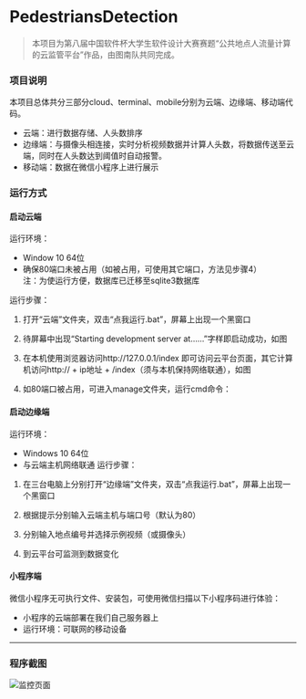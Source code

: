 # PedestriansDetection
> 本项目为第八届中国软件杯大学生软件设计大赛赛题“公共地点人流量计算的云监管平台”作品，由图南队共同完成。

### 项目说明
本项目总体共分三部分cloud、terminal、mobile分别为云端、边缘端、移动端代码。  
- 云端：进行数据存储、人头数排序  
- 边缘端：与摄像头相连接，实时分析视频数据并计算人头数，将数据传送至云端，同时在人头数达到阈值时自动报警。  
- 移动端：数据在微信小程序上进行展示  

### 运行方式

#### 启动云端
运行环境：  
-	Window 10 64位  
-	确保80端口未被占用（如被占用，可使用其它端口，方法见步骤4）  
注：为使运行方便，数据库已迁移至sqlite3数据库  

运行步骤：  
1)	打开“云端”文件夹，双击“点我运行.bat”，屏幕上出现一个黑窗口  
 
2)	待屏幕中出现“Starting development server at……”字样即启动成功，如图  
 
3)	在本机使用浏览器访问http://127.0.0.1/index 即可访问云平台页面，其它计算机访问http:// + ip地址 + /index（须与本机保持网络联通），如图  
 
4)	如80端口被占用，可进入manage文件夹，运行cmd命令：  

#### 启动边缘端

运行环境：  
- Windows 10 64位
- 与云端主机网络联通
运行步骤：
1)	在三台电脑上分别打开“边缘端”文件夹，双击“点我运行.bat”，屏幕上出现一个黑窗口
 
2)	根据提示分别输入云端主机与端口号（默认为80）
 
3)	分别输入地点编号并选择示例视频（或摄像头）
 
4)	到云平台可监测到数据变化

#### 小程序端

微信小程序无可执行文件、安装包，可使用微信扫描以下小程序码进行体验：  
- 小程序的云端部署在我们自己服务器上  
- 运行环境：可联网的移动设备  

---

### 程序截图  

![监控页面](http://www.tunan.work:8090/upload/2019/8/%E7%9B%91%E6%8E%A7%E9%A1%B5%E9%9D%A2-924e9fad6aaa417a9b72ff4f70345b8e.png)
